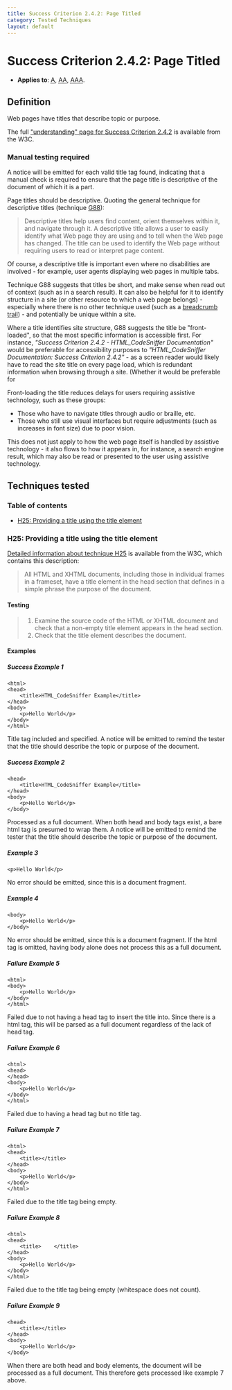 ```yaml
---
title: Success Criterion 2.4.2: Page Titled
category: Tested Techniques
layout: default
---
```


# Success Criterion 2.4.2: Page Titled

- **Applies to**: <abbr title="Single A">A</abbr>, <abbr title="Double A">AA</abbr>, <abbr title="Triple A">AAA</abbr>.

## Definition

Web pages have titles that describe topic or purpose.

The full ["understanding" page for Success Criterion 2.4.2](http://www.w3.org/TR/UNDERSTANDING-WCAG20/navigation-mechanisms-title.html) is available from the W3C.

### Manual testing required

A notice will be emitted for each valid title tag found, indicating that a manual check is required to ensure that the page title is descriptive of the document of which it is a part.

Page titles should be descriptive. Quoting the general technique for descriptive titles (technique [G88][]):

> Descriptive titles help users find content, orient themselves within it, and navigate through it. A descriptive title allows a user to easily identify what Web page they are using and to tell when the Web page has changed. The title can be used to identify the Web page without requiring users to read or interpret page content.

  [G88]: http://www.w3.org/TR/2010/NOTE-WCAG20-TECHS-20101014/G88 "G88: Providing descriptive titles for Web pages"

Of course, a descriptive title is important even where no disabilities are involved - for example, user agents displaying web pages in multiple tabs.

Technique G88 suggests that titles be short, and make sense when read out of context (such as in a search result). It can also be helpful for it to identify structure in a site (or other resource to which a web page belongs) - especially where there is no other technique used (such as a [breadcrumb trail][G65]) - and potentially be unique within a site.

  [G65]: http://www.w3.org/TR/2010/NOTE-WCAG20-TECHS-20101014/G65.html "G65: Providing a breadcrumb trail"

Where a title identifies site structure, G88 suggests the title be "front-loaded", so that the most specific information is accessible first. For instance, *"Success Criterion 2.4.2 - HTML\_CodeSniffer Documentation"* would be preferable for accessibility purposes to *"HTML\_CodeSniffer Documentation: Success Criterion 2.4.2"* - as a screen reader would likely have to read the site title on every page load, which is redundant information when browsing through a site. (Whether it would be preferable for

Front-loading the title reduces delays for users requiring assistive technology, such as these groups:

- Those who have to navigate titles through audio or braille, etc.
- Those who still use visual interfaces but require adjustments (such as increases in font size) due to poor vision.

This does not just apply to how the web page itself is handled by assistive technology - it also flows to how it appears in, for instance, a search engine result, which may also be read or presented to the user using assistive technology.

## Techniques tested

### Table of contents

- [H25: Providing a title using the title element](#tech-h25)

### <a id="tech-h25">H25: Providing a title using the title element</a>

[Detailed information about technique H25](http://www.w3.org/TR/2010/NOTE-WCAG20-TECHS-20101014/H25) is available from the W3C, which contains this description:

> All HTML and XHTML documents, including those in individual frames in a frameset, have a title element in the head section that defines in a simple phrase the purpose of the document.

#### Testing

> 1. Examine the source code of the HTML or XHTML document and check that a non-empty title element appears in the head section.
> 2. Check that the title element describes the document.

#### Examples

##### Success Example 1

    <html>
    <head>
        <title>HTML_CodeSniffer Example</title>
    </head>
    <body>
        <p>Hello World</p>
    </body>
    </html>

Title tag included and specified. A notice will be emitted to remind the tester that the title should describe the topic or purpose of the document.

##### Success Example 2

    <head>
        <title>HTML_CodeSniffer Example</title>
    </head>
    <body>
        <p>Hello World</p>
    </body>

Processed as a full document. When both head and body tags exist, a bare html tag is presumed to wrap them. A notice will be emitted to remind the tester that the title should describe the topic or purpose of the document.

##### Example 3

    <p>Hello World</p>

No error should be emitted, since this is a document fragment.

##### Example 4

    <body>
        <p>Hello World</p>
    </body>

No error should be emitted, since this is a document fragment. If the html tag is omitted, having body alone does not process this as a full document.

##### Failure Example 5

    <html>
    <body>
        <p>Hello World</p>
    </body>
    </html>

Failed due to not having a head tag to insert the title into. Since there is a html tag, this will be parsed as a full document regardless of the lack of head tag.

##### Failure Example 6

    <html>
    <head>
    </head>
    <body>
        <p>Hello World</p>
    </body>
    </html>

Failed due to having a head tag but no title tag.

##### Failure Example 7

    <html>
    <head>
        <title></title>
    </head>
    <body>
        <p>Hello World</p>
    </body>
    </html>

Failed due to the title tag being empty.

##### Failure Example 8

    <html>
    <head>
        <title>    </title>
    </head>
    <body>
        <p>Hello World</p>
    </body>
    </html>

Failed due to the title tag being empty (whitespace does not count).

##### Failure Example 9

    <head>
        <title></title>
    </head>
    <body>
        <p>Hello World</p>
    </body>

When there are both head and body elements, the document will be processed as a full document. This therefore gets processed like example 7 above.
